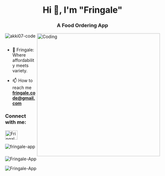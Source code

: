 <h1 align="center">Hi 👋, I'm <b></b>"Fringale"</h1>
<h3 align="center">A Food Ordering App</h3>
<img align="right" alt="Coding" width="400" src="https://cdn.myportfolio.com/2fcfcb103788251450a8304378dffded/a62c047f-8369-493c-ab14-71ef51bebc55_rw_1200.gif?h=e8c7ce55b326319eaca316cc1e74518f">

<p align="left"> <img src="https://komarev.com/ghpvc/?username=akki07-code&label=Profile%20views&color=0e75b6&style=flat" alt="akki07-code" /> </p>

<p align="left"> <a href="https://twitter.com/" target="blank"><img src="https://img.shields.io/twitter/follow/?logo=twitter&style=for-the-badge" alt="" /></a> </p>

- 🔭 Fringale: Where affordability meets variety.


- 📫 How to reach me **fringale.code@gmail.com**

<h3 align="left">Connect with me:</h3>
<p align="left">
<a href="https://www.linkedin.com/company/fringalefood/?viewAsMember=true" target="blank"><img align="center" src="https://raw.githubusercontent.com/rahuldkjain/github-profile-readme-generator/master/src/images/icons/Social/linked-in-alt.svg" alt="Fringale" height="30" width="40" /></a>
<!--<a href="https://instagram.com/akshay_kumar_mohpal" target="blank"><img align="center" src="https://raw.githubusercontent.com/rahuldkjain/github-profile-readme-generator/master/src/images/icons/Social/instagram.svg" alt="akshay_kumar_mohpal" height="30" width="40" /></a>-->
</p>

<!--<h3 align="left">Languages and Tools:</h3>
<p align="left"> <a href="https://aws.amazon.com" target="_blank" rel="noreferrer"> <img src="https://raw.githubusercontent.com/devicons/devicon/master/icons/amazonwebservices/amazonwebservices-original-wordmark.svg" alt="aws" width="40" height="40"/> </a> <a href="https://www.gnu.org/software/bash/" target="_blank" rel="noreferrer"> <img src="https://www.vectorlogo.zone/logos/gnu_bash/gnu_bash-icon.svg" alt="bash" width="40" height="40"/> </a> <a href="https://www.docker.com/" target="_blank" rel="noreferrer"> <img src="https://raw.githubusercontent.com/devicons/devicon/master/icons/docker/docker-original-wordmark.svg" alt="docker" width="40" height="40"/> </a> <a href="https://git-scm.com/" target="_blank" rel="noreferrer"> <img src="https://www.vectorlogo.zone/logos/git-scm/git-scm-icon.svg" alt="git" width="40" height="40"/> </a> <a href="https://www.jenkins.io" target="_blank" rel="noreferrer"> <img src="https://www.vectorlogo.zone/logos/jenkins/jenkins-icon.svg" alt="jenkins" width="40" height="40"/> </a> <a href="https://www.linux.org/" target="_blank" rel="noreferrer"> <img src="https://raw.githubusercontent.com/devicons/devicon/master/icons/linux/linux-original.svg" alt="linux" width="40" height="40"/> </a> <a href="https://www.python.org" target="_blank" rel="noreferrer"> <img src="https://raw.githubusercontent.com/devicons/devicon/master/icons/python/python-original.svg" alt="python" width="40" height="40"/> </a> </p>-->

<p><img align="left" src="https://github-readme-stats.vercel.app/api/top-langs?username=fringale-app&show_icons=true&locale=en&layout=compact" alt="fringale-app" /></p>

<p>&nbsp;<img align="center" src="https://github-readme-stats.vercel.app/api?username=fringale-app&show_icons=true&locale=en" alt="Fringale-App" /></p>

<p><img align="center" src="https://github-readme-streak-stats.herokuapp.com/?user=fringale-app&" alt="Fringale-App" /></p>
